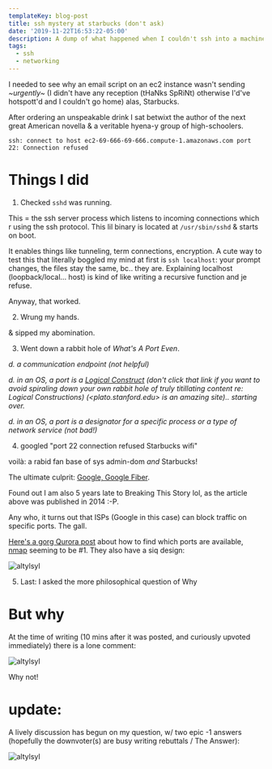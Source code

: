```yaml
---
templateKey: blog-post
title: ssh mystery at starbucks (don't ask)
date: '2019-11-22T16:53:22-05:00'
description: A dump of what happened when I couldn't ssh into a machine at a starbucks.
tags:
  - ssh
  - networking
---
```

I needed to see why an email script on an ec2 instance wasn't sending *~urgently~* (I didn't have any reception (tHaNks SpRiNt) otherwise I'd've hotspott'd and I couldn't go home) alas, Starbucks.

After ordering an unspeakable drink I sat betwixt the author of the next great American novella & a veritable hyena-y group of high-schoolers. 

```
ssh: connect to host ec2-69-666-69-666.compute-1.amazonaws.com port 22: Connection refused
```

# Things I did

1. Checked `sshd` was running. 

This = the ssh server process which listens to incoming connections which r using the ssh protocol. This lil binary is located at `/usr/sbin/sshd` & starts on boot. 

It enables things like tunneling, term connections, encryption. A cute way to test this that literally boggled my mind at first is `ssh localhost`: your prompt changes, the files stay the same, bc.. they are. Explaining localhost (loopback/local... host) is kind of like writing a recursive function and je refuse. 

Anyway, that worked.

2. Wrung my hands. 

& sipped my abomination. 

3. Went down a rabbit hole of _What's A Port Even_.

_d. a communication endpoint (not helpful)_

_d. in an OS, a port is a [Logical Construct](https://plato.stanford.edu/entries/logical-construction/) (don't click that link if you want to avoid spiraling down your own rabbit hole of truly titillating content re: Logical Constructions) (<plato.stanford.edu> is an amazing site).. starting over._

_d. in an OS, a port is a designator for a specific process or a type of network service (not bad!)_

4. googled "port 22 connection refused Starbucks wifi"

voilà: a rabid fan base of sys admin-dom _and_ Starbucks! 

The ultimate culprit: [Google, Google Fiber](https://blog.joshnotes.com/google-fiber-starbucks/). 

Found out I am also 5 years late to Breaking This Story lol, as the article above was published in 2014 :-P. 

Any who, it turns out that ISPs (Google in this case) can block traffic on specific ports. The gall. 

[Here's a gorg Qurora post](https://www.quora.com/How-do-I-know-which-ports-are-blocked-by-my-ISP-Are-there-any-utilities-out-there-which-I-can-use-to-find-out) about how to find which ports are available, [nmap](https://nmap.org/) seeming to be #1. They also have a siq design: 

![altylsyl](https://res.cloudinary.com/cloudimgts/image/upload/v1574459421/defo3of0x1pb4fj0j3qb.png)

5. Last: I asked the more philosophical question of Why

# But why

At the time of writing (10 mins after it was posted, and curiously upvoted immediately) there is a lone comment:

![altylsyl](https://res.cloudinary.com/cloudimgts/image/upload/v1574459561/q9xqrp1aq4dh14xoxwob.png)

Why not!

# update: 

A lively discussion has begun on my question, w/ two epic -1 answers (hopefully the downvoter(s) are busy writing rebuttals / The Answer): 

![altylsyl](https://res.cloudinary.com/cloudimgts/image/upload/v1574464680/q4zhxiflsnqutk1xotax.png)
